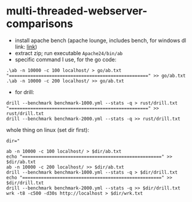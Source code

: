 # multi-threaded-webserver-comparisons

- install apache bench (apache lounge, includes bench, for windows dl link: [link](https://www.apachelounge.com/download/VS16/binaries/httpd-2.4.53-win64-VS16.zip))
- extract zip; run executable `Apache24/bin/ab` 
- specific command I use, for the go code:  
```shell
.\ab -n 10000 -c 100 localhost/ > go/ab.txt
"====================================================" >> go/ab.txt
.\ab -n 10000 -c 200 localhost/ >> go/ab.txt
```

- for drill: 
```shell
drill --benchmark benchmark-1000.yml --stats -q > rust/drill.txt
"====================================================" >> rust/drill.txt
drill --benchmark benchmark-2000.yml --stats -q >> rust/drill.txt
```

whole thing on linux (set dir first): 
```shell
dir="
```

```shell
ab -n 10000 -c 100 localhost/ > $dir/ab.txt
echo "====================================================" >> $dir/ab.txt
ab -n 10000 -c 200 localhost/ >> $dir/ab.txt
drill --benchmark benchmark-1000.yml --stats -q > $dir/drill.txt
echo "====================================================" >> $dir/drill.txt
drill --benchmark benchmark-2000.yml --stats -q >> $dir/drill.txt
wrk -t8 -c500 -d30s http://localhost > $dir/wrk.txt
```


